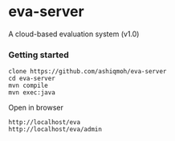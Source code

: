 # eva-server

A cloud-based evaluation system (v1.0)

### Getting started

```
clone https://github.com/ashiqmoh/eva-server
cd eva-server
mvn compile
mvn exec:java
```

Open in browser
```
http://localhost/eva
http://localhost/eva/admin
```
